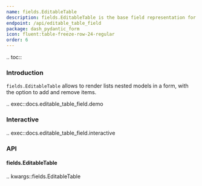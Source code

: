 ```yaml
---
name: fields.EditableTable
description: fields.EditableTable is the base field representation for list of nested pydantic models.
endpoint: /api/editable_table_field
package: dash_pydantic_form
icon: fluent:table-freeze-row-24-regular
order: 6
---
```


.. toc::

### Introduction

`fields.EditableTable` allows to render lists nested models in a form, with the option to add and remove items.

.. exec::docs.editable_table_field.demo

### Interactive

.. exec::docs.editable_table_field.interactive


### API

#### fields.EditableTable

.. kwargs::fields.EditableTable

